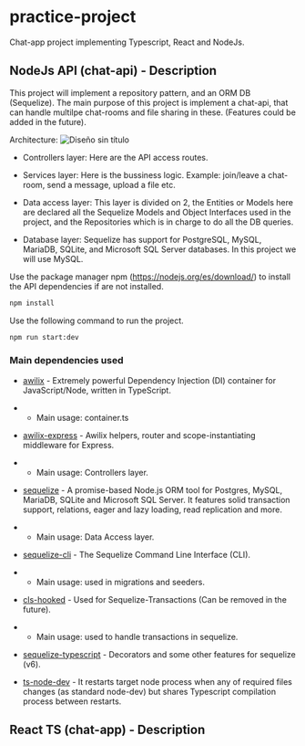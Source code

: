 # practice-project

Chat-app project implementing Typescript, React and NodeJs.

## NodeJs API (chat-api) - Description

This project will implement a repository pattern, and an ORM DB (Sequelize). The main purpose of this project is implement a chat-api, that can handle multilpe chat-rooms and file sharing in these. (Features could be added in the future).

Architecture:
![Diseño sin título](https://user-images.githubusercontent.com/84348769/129381239-1daaf663-8c7b-4b9d-9058-dc66829746df.png)

- Controllers layer: Here are the API access routes.

- Services layer: Here is the bussiness logic. Example: join/leave a chat-room, send a message, upload a file etc.

- Data access layer: This layer is divided on 2, the Entities or Models here are declared all the Sequelize Models and Object Interfaces used in the project, and the Repositories which is in charge to do all the DB queries.

- Database layer: Sequelize has support for PostgreSQL, MySQL, MariaDB, SQLite, and Microsoft SQL Server databases. In this project we will use MySQL. 

Use the package manager npm (https://nodejs.org/es/download/) to install the API dependencies if are not installed.

```bash
npm install
```

Use the following command to run the project.

```bash
npm run start:dev
```

### Main dependencies used

- [awilix](https://www.npmjs.com/package/awilix) - Extremely powerful Dependency Injection (DI) container for JavaScript/Node, written in TypeScript.
- - Main usage: container.ts

- [awilix-express](https://www.npmjs.com/package/awilix-express) - Awilix helpers, router and scope-instantiating middleware for Express.
- - Main usage: Controllers layer.

- [sequelize](https://www.npmjs.com/package/sequelize) - A promise-based Node.js ORM tool for Postgres, MySQL, MariaDB, SQLite and Microsoft SQL Server. It features solid transaction support, relations, eager and lazy loading, read replication and more.
- - Main usage: Data Access layer.

- [sequelize-cli](https://www.npmjs.com/package/sequelize-cli) - The Sequelize Command Line Interface (CLI).
- - Main usage: used in migrations and seeders.

- [cls-hooked](https://www.npmjs.com/package/cls-hooked) - Used for Sequelize-Transactions (Can be removed in the future).
- - Main usage: used to handle transactions in sequelize.

- [sequelize-typescript](https://www.npmjs.com/package/sequelize-typescript) - Decorators and some other features for sequelize (v6).

- [ts-node-dev](https://www.npmjs.com/package/ts-node-dev) - It restarts target node process when any of required files changes (as standard node-dev) but shares Typescript compilation process between restarts.

## React TS (chat-app) - Description
